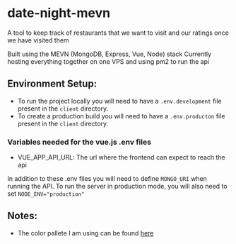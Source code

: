 # date-night-mevn
A tool to keep track of restaurants that we want to visit and our ratings once we have visited them

Built using the MEVN (MongoDB, Express, Vue, Node) stack
Currently hosting everything together on one VPS and using pm2 to run the api

## Environment Setup:
- To run the project locally you will need to have a `.env.development` file present in the `client` directory.
- To create a production build you will need to have a `.env.producton` file present in the `client` directory.
### Variables needed for the vue.js .env files
- VUE_APP_API_URL: The url where the frontend can expect to reach the api

In addition to these .env files you will need to define `MONGO_URI` when running the API.
To run the server in production mode, you will also need to set `NODE_ENV="production"`

## Notes:
- The color pallete I am using can be found [here](https://colorhunt.co/palette/1b262c0f4c753282b8bbe1fa)